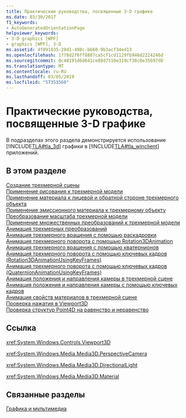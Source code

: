 ```yaml
---
title: Практические руководства, посвященные 3-D графике
ms.date: 03/30/2017
f1_keywords:
- AutoGeneratedOrientationPage
helpviewer_keywords:
- 3-D graphics [WPF]
- graphics [WPF], 3-D
ms.assetid: 4f091835-28d1-498c-b660-9b3acf34ed13
ms.openlocfilehash: 1f78d2f0ff8887ca5cf1cd1129fb946d2224246d
ms.sourcegitcommit: 0c48191d6d641ce88d7510e319cf38c0e35697d0
ms.translationtype: MT
ms.contentlocale: ru-RU
ms.lasthandoff: 03/05/2019
ms.locfileid: "57353560"
---
```

# <a name="3-d-graphics-how-to-topics"></a>Практические руководства, посвященные 3-D графике
В подразделах этого раздела демонстрируется использование [!INCLUDE[TLA#tla_3d](../../../../includes/tlasharptla-3d-md.md)] графики в [!INCLUDE[TLA#tla_winclient](../../../../includes/tlasharptla-winclient-md.md)] приложений.  
  
## <a name="in-this-section"></a>В этом разделе  
 [Создание трехмерной сцены](how-to-create-a-3-d-scene.md)  
 [Применение рисования к трехмерной модели](how-to-apply-a-drawing-to-a-3-d-model.md)  
 [Применение материала к лицевой и обратной стороне трехмерного объекта](how-to-apply-material-to-the-front-and-back-of-a-3-d-object.md)  
 [Применение эмиссионного материала к трехмерному объекту](how-to-apply-emissive-material-to-a-3-d-object.md)  
 [Преобразование масштаба трехмерной модели](how-to-transform-the-scale-of-a-3-d-model.md)  
 [Применение множественных преобразований к трехмерной модели](how-to-apply-multiple-transformations-to-a-3-d-model.md)  
 [Анимация трехмерных преобразований](how-to-animate-3-d-translations.md)  
 [Анимация трехмерного вращения с помощью раскадровки](how-to-animate-a-3-d-rotation-using-storyboards.md)  
 [Анимация трехмерного поворота с помощью Rotation3DAnimation](how-to-animate-a-3-d-rotation-using-rotation3danimation.md)  
 [Анимация трехмерного вращения с помощью кватернионов](how-to-animate-a-3-d-rotation-using-quaternions.md)  
 [Анимация трехмерного поворота с помощью ключевых кадров (Rotation3DAnimationUsingKeyFrames)](how-to-animate-a-3-d-rotation-using-key-frames.md)  
 [Анимация трехмерного поворота с помощью ключевых кадров (QuaternionAnimationUsingKeyFrames)](animate-a-3-d-rotation-quaternionanimationusingkeyframes.md)  
 [Анимация положения и направления камеры в трехмерной сцене](how-to-animate-camera-position-and-direction-in-a-3d-scene.md)  
 [Анимация положения и направления камеры с помощью ключевых кадров](how-to-animate-camera-position-and-direction-using-key-frames.md)  
 [Анимация свойств материалов в трехмерной сцене](how-to-animate-material-properties-in-a-3-d-scene.md)  
 [Проверка нажатия в Viewport3D](how-to-hit-test-in-a-viewport3d.md)  
 [Проверка структур Point4D на равенство и неравенство](how-to-test-point4d-structures-for-equality-and-inequality.md)  
  
## <a name="reference"></a>Ссылка  
 <xref:System.Windows.Controls.Viewport3D>  
  
 <xref:System.Windows.Media.Media3D.PerspectiveCamera>  
  
 <xref:System.Windows.Media.Media3D.DirectionalLight>  
  
 <xref:System.Windows.Media.Media3D.Material>  
  
## <a name="related-sections"></a>Связанные разделы  
 [Графика и мультимедиа](index.md)
